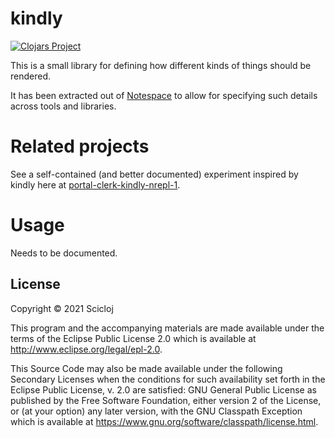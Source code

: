 # kindly

[![Clojars Project](https://img.shields.io/clojars/v/org.scicloj/kindly.svg)](https://clojars.org/org.scicloj/kindly)

This is a small library for defining how different kinds of things should be rendered.

It has been extracted out of [Notespace](github.com/scicloj/notespace) to allow for specifying such details across tools and libraries.

# Related projects
See a self-contained (and better documented) experiment inspired by kindly here at [portal-clerk-kindly-nrepl-1](https://github.com/scicloj/visual-tools-experiments/tree/main/portal-clerk-kindly-nrepl-1).

# Usage

Needs to be documented.

## License

Copyright © 2021 Scicloj

This program and the accompanying materials are made available under the
terms of the Eclipse Public License 2.0 which is available at
http://www.eclipse.org/legal/epl-2.0.

This Source Code may also be made available under the following Secondary
Licenses when the conditions for such availability set forth in the Eclipse
Public License, v. 2.0 are satisfied: GNU General Public License as published by
the Free Software Foundation, either version 2 of the License, or (at your
option) any later version, with the GNU Classpath Exception which is available
at https://www.gnu.org/software/classpath/license.html.
